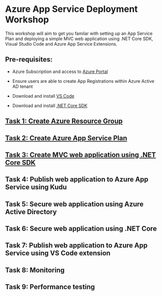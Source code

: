 # Azure App Service Deployment Workshop

This workshop will aim to get you familar with setting up an App Service Plan and deploying a simple MVC web application using .NET Core SDK, Visual Studio Code and Azure App Service Extensions.

## Pre-requisites:

- Azure Subscription and access to [Azure Portal](https://ms.portal.azure.com/#home)

- Ensure users are able to create App Registrations within Azure Active AD tenant

- Download and install [VS Code](https://code.visualstudio.com/Download)

- Download and install [.NET Core SDK](https://dotnet.microsoft.com/download)

## [Task 1: Create Azure Resource Group](azure-resource-group/create-resource-group.md)

## [Task 2: Create Azure App Service Plan](azure-app-service/create-azure-app-service-plan.md)

## [Task 3: Create MVC web application using .NET Core SDK](dotnet-mvc/create-mvc-app.md)

## Task 4: Publish web application to Azure App Service using Kudu

## Task 5: Secure web application using Azure Active Directory

## Task 6: Secure web application using .NET Core

## Task 7: Publish web application to Azure App Service using VS Code extension

## Task 8: Monitoring

## Task 9: Performance testing